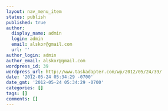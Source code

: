 ```yaml
---
layout: nav_menu_item
status: publish
published: true
author:
  display_name: admin
  login: admin
  email: alskor@gmail.com
  url: ''
author_login: admin
author_email: alskor@gmail.com
wordpress_id: 39
wordpress_url: http://www.taskadapter.com/wp/2012/05/24/39/
date: '2012-05-24 05:34:29 -0700'
date_gmt: '2012-05-24 05:34:29 -0700'
categories: []
tags: []
comments: []
---
```



